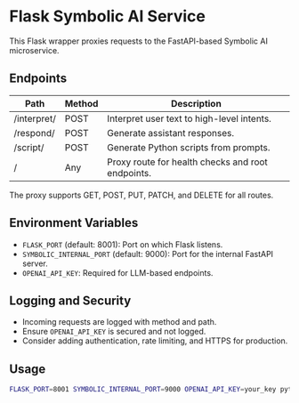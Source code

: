 # Flask Symbolic AI Service

This Flask wrapper proxies requests to the FastAPI-based Symbolic AI microservice.

## Endpoints

| Path           | Method | Description                                      |
|----------------|--------|--------------------------------------------------|
| /interpret/    | POST   | Interpret user text to high-level intents.       |
| /respond/      | POST   | Generate assistant responses.                    |
| /script/       | POST   | Generate Python scripts from prompts.            |
| /              | Any    | Proxy route for health checks and root endpoints.|

The proxy supports GET, POST, PUT, PATCH, and DELETE for all routes.

## Environment Variables

- `FLASK_PORT` (default: 8001): Port on which Flask listens.
- `SYMBOLIC_INTERNAL_PORT` (default: 9000): Port for the internal FastAPI server.
- `OPENAI_API_KEY`: Required for LLM-based endpoints.

## Logging and Security

- Incoming requests are logged with method and path.
- Ensure `OPENAI_API_KEY` is secured and not logged.
- Consider adding authentication, rate limiting, and HTTPS for production.

## Usage

```bash
FLASK_PORT=8001 SYMBOLIC_INTERNAL_PORT=9000 OPENAI_API_KEY=your_key python symbolic_ai_flask.py
```